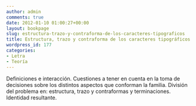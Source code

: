 ```yaml
---
author: admin
comments: true
date: 2012-01-10 01:00:27+00:00
layout: bookpage
slug: estructura-trazo-y-contraforma-de-los-caracteres-tipograficos
title: Estructura, trazo y contraforma de los caracteres tipográficos
wordpress_id: 177
categories:
- Letra
- Teoría
---
```


Definiciones e interacción. Cuestiones a tener en cuenta en la toma de decisiones sobre los distintos aspectos que conforman la familia. División del problema en: estructura, trazo y contraformas y terminaciones. Identidad resultante.

